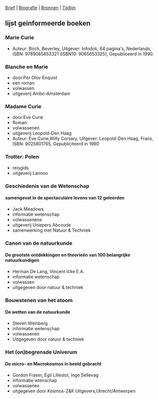 [Brief](brief.md) | [Biografie](biografie.md) | [Bronnen](bibliografie.md) | [Tijdlijn](https://cdn.knightlab.com/libs/timeline3/latest/embed/index.html?source=1E-iVJlxIhEdE5K3mXC_vnQod_FRKKTVz-mWdT42EE0s&font=Default&lang=nl&initial_zoom=2&height=650)

## lijst geinformeerde boeken

### Marie Curie 
- Auteur: Birch, Beverley, Uitgever: Infodok, 64 pagina's, Nederlands, ISBN: 9789065653321 (ISBN10: 9065653325), Gepubliceerd in 1990. 

### Blanche en Marie 
- door Per Olov Enquist
- een roman
- volwassen
- uitgeverij Ambo-Amsterdam

### Madame Curie
- door Eve Curie
- Roman
- volwassenen
- uitgeverij Leopold-Den Haag
- Auteur: Eve Curie,Willy Corsary, Uitgever: Leopold-Den Haag, Frans, ISBN: 9025801765, Gepubliciteerd in 1980

### Trotter: Polen
- reisgids
- uitgeverij Lannoo

### Geschiedenis van de Wetenschap
#### samengevat in de spectaculaire levens van 12 geleerden
- Jack Meadows
- informatie wetenschap
- volwassenene
- uitgeverij Uniepers Abcoude
- samenwerking met Natuur & Techniek

### Canon van de natuurkunde
#### De grootste ontdekkingen en theorieën van 100 belangrijke natuurkundigen
- Herman De Lang, Vincent Icke E.A.
- informatie wetenschap
- volwassen 
- uitgegeven door natuur & techniek

### Bouwstenen van het atoom
#### De wetten van de natuurkunde
- Steven Weinberg
- informatie wetenschap
- volwassenen
- Uitgegeven door natuur & techniek

### Het (on)begrensde Univerum
#### De micro- en Macrokosmos in beeld gebracht
- Gordon Fraser, Egil Lillestol, Inge Sellevag
- informatie wtenschap
- volwassenen
- uitgegeven door Kosmos-Z&K Uitgevers,Utrecht/Antwerpen
